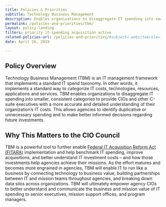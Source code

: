 ```yaml
---
title: Policies & Priorities
subtitle: Technology Business Management
description: Enables organizations to disaggregate IT spending into smaller, consistent categories to provide CIOs and other C-suite executives with a more accurate and detailed understanding of their organization’s IT costs.
permalink: /policies-and-priorities/tbm/
layout: policy-landing
filters: priority it-spending acquisition active
related-policies-url: /policies-and-priorities/#subject=.website&role=.it-spending&status=*
date: April 26, 2019

---
```

## Policy Overview ##
Technology Business Management (TBM) is an IT management framework that implements a standard IT spend taxonomy. In other words, it implements a standard way to categorize IT costs, technologies, resources, applications and services. TBM enables organizations to disaggregate IT spending into smaller, consistent categories to provide CIOs and other C-suite executives with a more accurate and detailed understanding of their organization’s IT costs. This allows agencies to identify duplicative or unnecessary spending and to make better informed decisions regarding future investments.

## Why This Matters to the CIO Council ##
TBM is a powerful tool to further enable [Federal IT Acquisition Reform Act (FITARA)]({{site.baseurl}}/policies-and-priorities/FITARA/) implementation and help benchmark IT spending, improve acquisitions, and better understand IT investment costs – and how those investments help agencies achieve their missions. As the effort matures and becomes more engrained in agencies, TBM will enable IT to run like a business by connecting technology to business value, building partnerships between IT and mission teams throughout agencies, and breaking down data silos across organizations. TBM will ultimately empower agency CIOs to better understand and communicate the business and mission value of IT spending to senior executives, mission support offices, and program managers.
&nbsp;
